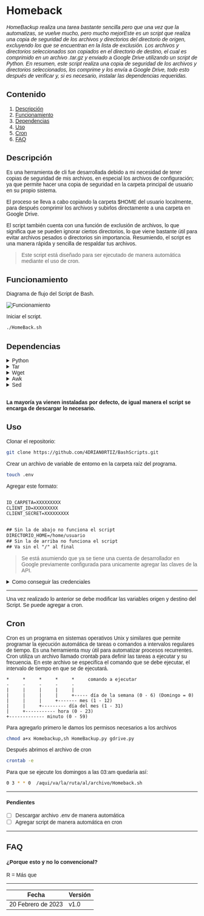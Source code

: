 # Homeback

<span style="font-family:Sans-serif;">

_HomeBackup realiza una tarea bastante sencilla pero que una vez que la automatizas, se vuelve mucho,
pero mucho mejorEste es un script que realiza una copia de seguridad de los archivos y directorios
del directorio de origen, excluyendo los que se encuentran en la lista de exclusión. Los archivos y
directorios seleccionados son copiados en el directorio de destino, el cual es comprimido en un archivo
.tar.gz y enviado a Google Drive utilizando un script de Python.
En resumen, este script realiza una copia de seguridad de los archivos y directorios seleccionados,
los comprime y los envía a Google Drive, todo esto después de verificar y, si es necesario, instalar
las dependencias requeridas._

## Contenido

1. [Descripción](#descripción)
2. [Funcionamiento](#funcionamiento)
3. [Dependencias](#dependencias)
4. [Uso](#uso)
5. [Cron](#cron)
6. [FAQ](#faq)

## Descripción

Es una herramienta de cli fue desarrollada debido a mi necesidad de tener copias de seguridad de mis archivos, en especial los archivos de configuración; ya que permite hacer una copia de seguridad en la carpeta
principal de usuario en su propio sistema.

El proceso se lleva a cabo copiando la carpeta $HOME del usuario localmente, para después comprimir los archivos y subirlos directamente a una carpeta en Google Drive.

El script también cuenta con una función de exclusión de archivos, lo que significa que se pueden ignorar ciertos directorios, lo que viene bastante útil para evitar archivos pesados o directorios sin importancia. Resumiendo, el script es una manera rápida y sencilla de respaldar tus archivos.

> Este script está diseñado para ser ejecutado de manera automática mediante el uso de cron.

## Funcionamiento

Diagrama de flujo del Script de Bash.

![Funcionamiento](https://www.plantuml.com/plantuml/png/ZLHTRjD047xVKup4I_lG4DG4YQQ2YYQ1IWWXvGGJxyGPMEzQi-kqBkfXE00Nu3KNO-oOa0P7GagazNpp_Snwv9kOK59LE6FCTKorexS6iyGRJlMKCHSiuBi1U8_Pjrn2vUrjS47WnULmD7wzR90WbkIuEWy-TRNLQjKLFcD1WCAeRW2MiGZUjl8z1lFvQ3mQjTWdzjHLnyitIplMQe_5WSa2VRnOaF3V-e8V2Lurr2VzeqYuL-iZeU5mgANZjBqQJyQ6h2h89vNf6U1-pOcqw_fbTwsclMfZU0LdPPtMmLy2nRJz0UmLScZ3ktD8Q_9m5hS_prNqwbPDsMz_uSIGYmHdFhJrknr3O2TqmV6YazH6Rtcrio47CHCk4rZgMe4UE2RwRwSfnGmbLwkFeQ1co45PJvuZaP9oypYeiN17M6w5DwISVR2hcMPVEif8O8F2pJbEze4j2sKf20SDhR-eqW5yE1bS2AMVTJZAqOXT55rUKNQc27cs3TcTqhgwIzGqnx0K0XSYe6HhtkYXFk34XgI7dFpapqnT8r24oX_grzq6q4FcAkvPW5aBIAVmxqGbunu4F9czcrS9HIbSgE39coQl6VUIWuGoo1zr-jbNoYfzWcTBzMMtL2KAAdF3EtmV23w4a3k2QRC4-evZ2gKnDngd_UJy1W0)

Iniciar el script.

```bash
./HomeBack.sh
```

## Dependencias

<details><summary>Python</summary>

Es un lenguaje de progrmación interpretado y de alto nivel. Es muy popular por su sintaxis clara y legible, lo que lo hace facil de aprender y usar

</details>

<details><summary>Tar</summary>

Esta es una herramienta que se utiliza para crear y manipular archivos comprimidos. Con tar se pueden comprimir múltiples archivos
y directorios en un solo archivo lo que facilita el transporte y la copia de archivos. Un ejemplo de uso sería:

Crear un archivo comprimido con tar

```bash
tar -czf archivo_comprimido.tar.gz archivo1 archivo2 directorio1
```

Descomprimir archivo con tar

```bash
tar -xzf archivo_comprimido.tar.gz
```

</details>

<details><summary>Wget</summary>

Es una heeramienta que permite descargar archivos y recursos desde la web. "wget" es mut útil para descargar archivos grandes o para múltiples archivos a la vez. Ejemplo:

Descargar un archivo desde la web con wget:

```
wget https://www.ejemplo.com/archivo.txt
```

Descargar varios archivos con wget

```
wget -i lista_de_archivos.txt
```

</details>

<details><summary>Awk</summary>

Es una herramienta que se utiliza para procesar y manipular datos en formato de texto plano. Awk es muy útil para extraer información de archivos de texto. Ejemplo:

Imprimir el contenido de una columna de un archivo de texto con Awk

```bash
awk '{print $1}' archivo.txt
```

Calcular la suma de los valores de una columna de un archivo de texto con awk

```bash
awk '{sum += $1} END {print sum}' archivo.txt
```

</details>

<details><summary>Sed</summary>

Sed es una herramienta de procesamiento de texto que se utiliza para buscar y reemplazar texto en archivos de texto. Sed permite realizar operaciones complejas en archivos de texto como buscar y reemplazar texto en funcion de patrones. Ejemplo:

Busca la palabra "antiguo" en un archivo de texto y la reemplaza por la palabra "Nuevo"

```
sed 's/antiguo/Nuevo/' archivo.txt
```

</details>
<br>

**La mayoría ya vienen instaladas por defecto, de igual manera el script se encarga de descargar lo necesario.**

## Uso

Clonar el repositorio:

```bash
git clone https://github.com/4DRIAN0RTIZ/BashScripts.git
```

Crear un archivo de variable de entorno en la carpeta raíz del programa.

```bash
touch .env
```

Agregar este formato:

```txt

ID_CARPETA=XXXXXXXXX
CLIENT_ID=XXXXXXXXX
CLIENT_SECRET=XXXXXXXXX


## Sin la de abajo no funciona el script
DIRECTORIO_HOME=/home/usuario
## Sin la de arriba no funciona el script
## Va sin el "/" al final

```

> Se está asumiendo que ya se tiene una cuenta de desarrollador en Google previamente configurada para unicamente agregar las claves de la API.

<details><summary>Como conseguir las credenciales</summary>

1. Ingresa a https://console.cloud.google.com/
2. Dentro de la pagina dirígete a la barra de búsqueda y busca "Google Drive"
3. Seleccionas Google Drive y habilitas la API.
4. Te vas al apartado APIs y servicios > Credenciales
5. Das click en "+ Crear Credenciales" y seleccionas de tipo OAuth
6. En donde pide orígenes autorizados colocar esto:

```bash
http://localhost:8080
```

En URI de redireccionamiento autorizados

```bash
http://localhost:8080/
```

> _En la URI lleva "/" al final._ 7. Descargar archivo Json con nuevos datos. 8. Renombrarlo como "client_secret.json y colocarlo en la carpeta raíz.

</details>

---

Una vez realizado lo anterior se debe modificar las variables origen y destino del Script. Se puede agregar a cron.

## Cron

Cron es un programa en sistemas operativos Unix y similares que permite programar la ejecución automática de tareas o comandos a intervalos regulares de tiempo. Es una herramienta muy útil para automatizar procesos recurrentes.
Cron utiliza un archivo llamado crontab para definir las tareas a ejecutar y su frecuencia. En este archivo se especifíca el comando que se debe ejecutar, el intervalo de tiempo en que se de ejecutará.

```
*     *     *     *     *     comando a ejecutar
-     -     -     -     -
|     |     |     |     |
|     |     |     |     +----- día de la semana (0 - 6) (Domingo = 0)
|     |     |     +------- mes (1 - 12)
|     |     +--------- día del mes (1 - 31)
|     +----------- hora (0 - 23)
+------------- minuto (0 - 59)
```

Para agregarlo primero le damos los permisos necesarios a los archivos

```bash
chmod a+x Homebackup,sh HomeBackup.py gdrive.py
```

Después abrimos el archivo de cron

```bash
crontab -e
```

Para que se ejecute los domingos a las 03:am quedaría así:

```bash
0 3 * * 0  /aqui/va/la/ruta/al/archivo/Homeback.sh
```

---

#### Pendientes

- [ ] Descargar archivo .env de manera automática
- [ ] Agregar script de manera automática en cron

---

## FAQ

#### ¿Porque esto y no lo convencional?

R = Más que 

---

| Fecha              | Versión |
| ------------------ | ------- |
| 20 Febrero de 2023 | v1.0    |


</span>
